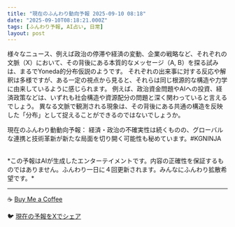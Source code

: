 ```yaml
---
title: "現在のふんわり動向予報 2025-09-10 08:18"
date: "2025-09-10T08:18:21.000Z"
tags: [ふんわり予報, AI占い, 日常]
layout: post
---
```


様々なニュース、例えば政治の停滞や経済の変動、企業の戦略など、それぞれの文脈（X）において、その背後にある本質的なメッセージ（A, B）を探る試みは、まるでYoneda的分布仮説のようです。  それぞれの出来事に対する反応や解釈は多様ですが、ある一定の視点から見ると、それらは同じ根源的な構造や力学に由来しているように感じられます。  例えば、政治資金問題やAIへの投資、経済政策などは、いずれも社会構造や資源配分の問題と深く関わっていると言えるでしょう。  異なる文脈で観測される現象は、その背後にある共通の構造を反映した「分布」として捉えることができるのではないでしょうか。


現在のふんわり動動向予報：
経済・政治の不確実性は続くものの、グローバルな連携と技術革新が新たな局面を切り開く可能性も秘めています。#KGNINJA

<br>
*この予報はAIが生成したエンターテイメントです。内容の正確性を保証するものではありません。ふんわり一日に４回更新されます。みんなにふんわり拡散希望です。*

---
☕️ [Buy Me a Coffee](https://www.buymeacoffee.com/kgninja)

🐦 [現在の予報をXでシェア](https://twitter.com/intent/tweet?text=%E7%8F%BE%E5%9C%A8%E3%81%AE%E3%81%B5%E3%82%93%E3%82%8F%E3%82%8A%E4%BA%88%E5%A0%B1%3A%20%E3%80%8C%E6%A7%98%E3%80%85%E3%81%AA%E3%83%8B%E3%83%A5%E3%83%BC%E3%82%B9%E3%80%81%E4%BE%8B%E3%81%88%E3%81%B0%E6%94%BF%E6%B2%BB%E3%81%AE%E5%81%9C%E6%BB%9E%E3%82%84%E7%B5%8C%E6%B8%88%E3%81%AE%E5%A4%89%E5%8B%95%E3%80%81%E4%BC%81%E6%A5%AD%E3%81%AE%E6%88%A6%E7%95%A5%E3%81%AA%E3%81%A9%E3%80%81%E3%81%9D%E3%82%8C%E3%81%9E%E3%82%8C%E3%81%AE%E6%96%87%E8%84%88%EF%BC%88X%EF%BC%89%E3%81%AB%E3%81%8A%E3%81%84%E3%81%A6%E3%80%81%E3%81%9D%E3%81%AE%E8%83%8C%E5%BE%8C%E3%81%AB%E3%81%82%E3%82%8B%E6%9C%AC%E8%B3%AA%E7%9A%84%E3%81%AA%E3%83%A1%E3%83%83%E3%82%BB%E3%83%BC%E3%82%B8%EF%BC%88A%2C%20B%EF%BC%89%E3%82%92%E6%8E%A2%E3%82%8B%E8%A9%A6%E3%81%BF%E3%81%AF%E3%80%81%E3%81%BE%E3%82%8B%E3%81%A7Yoneda%E7%9A%84%E5%88%86%E5%B8%83%E4%BB%AE%E8%AA%AC%E3%81%AE%E3%82%88%E3%81%86%E3%81%A7%E3%81%99%E3%80%82%E3%80%8D%23KGNINJA%20%E7%B6%9A%E3%81%8D%E3%81%AF%E3%83%96%E3%83%AD%E3%82%B0%E3%81%A7%EF%BC%81%F0%9F%91%87&url=https%3A%2F%2Fkg-ninja.github.io%2FFunwariyoso%2F)
